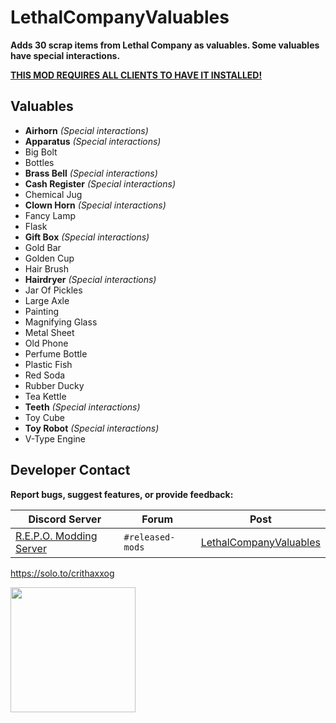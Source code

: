 # LethalCompanyValuables
**Adds 30 scrap items from Lethal Company as valuables. Some valuables have special interactions.**

<ins>**THIS MOD REQUIRES ALL CLIENTS TO HAVE IT INSTALLED!**</ins>

## Valuables
- **Airhorn** *(Special interactions)*
- **Apparatus** *(Special interactions)*
- Big Bolt
- Bottles
- **Brass Bell** *(Special interactions)*
- **Cash Register** *(Special interactions)*
- Chemical Jug
- **Clown Horn** *(Special interactions)*
- Fancy Lamp
- Flask
- **Gift Box** *(Special interactions)*
- Gold Bar
- Golden Cup
- Hair Brush
- **Hairdryer** *(Special interactions)*
- Jar Of Pickles
- Large Axle
- Painting
- Magnifying Glass
- Metal Sheet
- Old Phone
- Perfume Bottle
- Plastic Fish
- Red Soda
- Rubber Ducky
- Tea Kettle
- **Teeth** *(Special interactions)*
- Toy Cube
- **Toy Robot** *(Special interactions)*
- V-Type Engine

## Developer Contact
**Report bugs, suggest features, or provide feedback:**

| **Discord Server** | **Forum** | **Post** |  
|--------------------|-----------|----------|  
| [R.E.P.O. Modding Server](https://discord.com/invite/vPJtKhYAFe) | `#released-mods` | [LethalCompanyValuables](https://discord.com/channels/1344557689979670578/1347843014269079605) |

https://solo.to/crithaxxog

[<img src="https://i.imgur.com/duJZQTS.png" width="200px">](https://ko-fi.com/zehsteam)